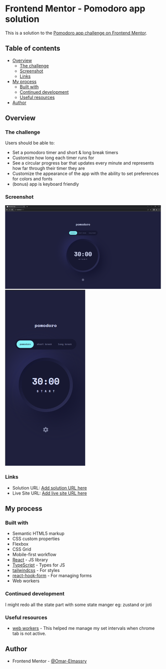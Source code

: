 # Frontend Mentor - Pomodoro app solution

This is a solution to the [Pomodoro app challenge on Frontend Mentor](https://www.frontendmentor.io/challenges/pomodoro-app-KBFnycJ6G).

## Table of contents

- [Overview](#overview)
  - [The challenge](#the-challenge)
  - [Screenshot](#screenshot)
  - [Links](#links)
- [My process](#my-process)
  - [Built with](#built-with)
  - [Continued development](#continued-development)
  - [Useful resources](#useful-resources)
- [Author](#author)

## Overview

### The challenge

Users should be able to:

- Set a pomodoro timer and short & long break timers
- Customize how long each timer runs for
- See a circular progress bar that updates every minute and represents how far through their timer they are
- Customize the appearance of the app with the ability to set preferences for colors and fonts
- (bonus) app is keyboard friendly

### Screenshot

![](./screenshot.png)
![](./mobile-screenshot.png)

### Links

- Solution URL: [Add solution URL here](https://your-solution-url.com)
- Live Site URL: [Add live site URL here](https://your-live-site-url.com)

## My process

### Built with

- Semantic HTML5 markup
- CSS custom properties
- Flexbox
- CSS Grid
- Mobile-first workflow
- [React](https://reactjs.org/) - JS library
- [TypeScript](https://www.typescriptlang.org/) - Types for JS
- [tailwindcss](https://tailwindcss.com/) - For styles
- [react-hook-form](https://react-hook-form.com/) - For managing forms
- Web workers

### Continued development

I might redo all the state part with some state manger eg: zustand or joti

### Useful resources

- [web workers](https://developer.mozilla.org/en-US/docs/Web/API/Web_Workers_API/Using_web_workers) - This helped me manage my set intervals when chrome tab is not active.

## Author

- Frontend Mentor - [@Omar-Elmassry](https://www.frontendmentor.io/profile/Omar-Elmassry)
